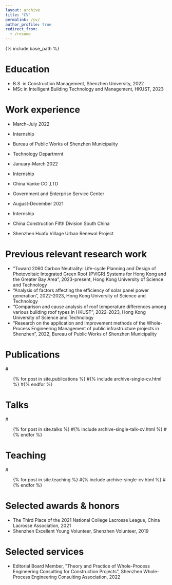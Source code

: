 ```yaml
---
layout: archive
title: "CV"
permalink: /cv/
author_profile: true
redirect_from:
  - /resume
---
```


{% include base_path %}

Education
======
* B.S. in Construction Management, Shenzhen University, 2022
* MSc in Intelligent Building Technology and Management, HKUST, 2023

Work experience
======
*  March-July 2022
  * Internship
  * Bureau of Public Works of Shenzhen Municipality
  * Technology Departmrnt

*  January-March 2022
  * Internship
  * China Vanke CO.,LTD
  * Government and Enterprise Service Center
  
 *  August-December 2021
  * Internship
  * China Construction Fifth Division South China
  * Shenzhen Huafu Village Urban Renewal Project
  
Previous relevant research work
======
* “Toward 2060 Carbon Neutrality: Life-cycle Planning and Design of Photovoltaic Integrated Green Roof (PVIGR) Systems for Hong Kong and the Greater Bay Area”, 2023-present, Hong Kong University of Science and Technology
* “Analysis of factors affecting the efficiency of solar panel power generation”, 2022-2023, Hong Kong University of Science and Technology
* “Comparison and cause analysis of roof temperature differences among various building roof types in HKUST”, 2022-2023, Hong Kong University of Science and Technology
* “Research on the application and improvement methods of the Whole-Process Engineering Management of public infrastructure projects in Shenzhen”, 2022, Bureau of Public Works of Shenzhen Municipality


Publications
======
  #<ul>{% for post in site.publications %}
    #{% include archive-single-cv.html %}
  #{% endfor %}</ul>
  
Talks
======
  #<ul>{% for post in site.talks %}
    #{% include archive-single-talk-cv.html %}
  #{% endfor %}</ul>
  
Teaching
======
  #<ul>{% for post in site.teaching %}
    #{% include archive-single-cv.html %}
  #{% endfor %}</ul>
  
Selected awards & honors
======
* The Third Place of the 2021 National College Lacrosse League, China Lacrosse Association, 2021
* Shenzhen Excellent Young Volunteer, Shenzhen Volunteer, 2019

Selected services
======
* Editorial Board Member, "Theory and Practice of Whole-Process Engineering Consulting for Construction Projects", Shenzhen Whole-Process Engineering Consulting Association, 2022
